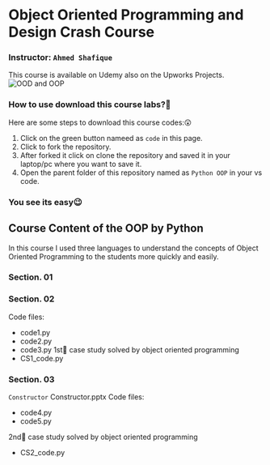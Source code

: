# Object Oriented Programming and Design Crash Course

### Instructor: `Ahmed Shafique`
This course is available on Udemy also on the Upworks Projects. 
![OOD and OOP](https://github.com/user-attachments/assets/8da23e28-4485-4503-a08f-a5bff2b17f67)


### How to use download this course labs?🤔
Here are some steps to download this course codes:😲

1. Click on the green button nameed as `code` in this page.
2. Click to fork the repository.
3. After forked it click on clone the repository and saved it in your laptop/pc where you want to save it.
4. Open the parent folder of this repository named as `Python OOP` in your vs code.

### You see its easy😉

## Course Content of the OOP by Python
In this course I used three languages to understand the concepts of Object Oriented Programming to the students more quickly and easily. 

### Section. 01

### Section. 02
Code files:
- code1.py
- code2.py
- code3.py
1st🥇 case study solved by object oriented programming
- CS1_code.py

### Section. 03
`Constructor` Constructor.pptx
Code files:
- code4.py
- code5.py

2nd🥈 case study solved by object oriented programming
- CS2_code.py
